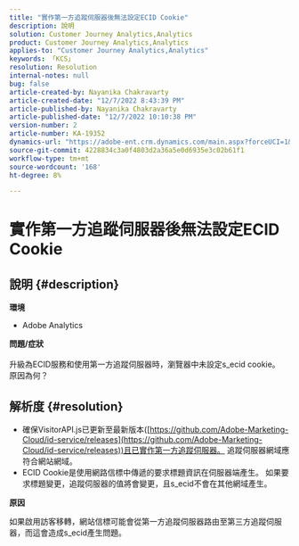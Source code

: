 ```yaml
---
title: "實作第一方追蹤伺服器後無法設定ECID Cookie"
description: 說明
solution: Customer Journey Analytics,Analytics
product: Customer Journey Analytics,Analytics
applies-to: "Customer Journey Analytics,Analytics"
keywords: 「KCS」
resolution: Resolution
internal-notes: null
bug: false
article-created-by: Nayanika Chakravarty
article-created-date: "12/7/2022 8:43:39 PM"
article-published-by: Nayanika Chakravarty
article-published-date: "12/7/2022 10:10:38 PM"
version-number: 2
article-number: KA-19352
dynamics-url: "https://adobe-ent.crm.dynamics.com/main.aspx?forceUCI=1&pagetype=entityrecord&etn=knowledgearticle&id=ff2636d2-6f76-ed11-81aa-6045bd006d92"
source-git-commit: 4228834c3a0f4803d2a36a5e0d6935e3c02b61f1
workflow-type: tm+mt
source-wordcount: '168'
ht-degree: 8%

---
```


# 實作第一方追蹤伺服器後無法設定ECID Cookie

## 說明 {#description}


<b>環境</b>

- Adobe Analytics

<b>問題/症狀</b>
<br><br>升級為ECID服務和使用第一方追蹤伺服器時，瀏覽器中未設定s_ecid cookie。 原因為何？<br>

## 解析度 {#resolution}


- 確保VisitorAPI.js已更新至最新版本([https://github.com/Adobe-Marketing-Cloud/id-service/releases](https://github.com/Adobe-Marketing-Cloud/id-service/releases))且已實作第一方追蹤伺服器。 追蹤伺服器網域應符合網站網域。
- ECID Cookie是使用網路信標中傳遞的要求標題資訊在伺服器端產生。 如果要求標題變更，追蹤伺服器的值將會變更，且s_ecid不會在其他網域產生。


<b>原因</b>

如果啟用訪客移轉，網站信標可能會從第一方追蹤伺服器路由至第三方追蹤伺服器，而這會造成s_ecid產生問題。
